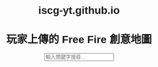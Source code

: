 <!DOCTYPE html>
<html lang="zh-TW">
<head>
    <h1>iscg-yt.github.io<h1>
    <meta charset="UTF-8">
    <meta name="viewport" content="width=device-width, initial-scale=1.0">
    <title>Free Fire 創意地圖</title>
    <style>
        body { font-family: Arial, sans-serif; text-align: center; }
        .map-card { border: 1px solid #ddd; padding: 10px; margin: 10px; display: inline-block; width: 300px; }
        .map-card img { max-width: 100%; height: auto; }
        .delete-btn { background-color: red; color: white; border: none; padding: 5px; cursor: pointer; }
    </style>
</head>
<body>
    <h1>玩家上傳的 Free Fire 創意地圖</h1>
    <!-- 搜索功能 -->
    <input type="text" id="search-box" placeholder="輸入關鍵字搜尋..." onkeyup="searchMaps()">
    <div id="maps-container"></div>
    <script>
        const apiUrl = "https://script.google.com/macros/s/AKfycbxdLOqt-in5szwmn79cFaXmRsA0tCqZzF2cWwwsRVzJV_-v9Omw2QHJ8C5HYr5j1rNySA/exec";
        async function fetchMaps() {
            const response = await fetch(apiUrl);
            const data = await response.json();
            displayMaps(data);
        }
        function displayMaps(data) {
            let container = document.getElementById("maps-container");
            container.innerHTML = "";
            data.forEach(item => {
                let mapCard = document.createElement("div");
                mapCard.className = "map-card";
                mapCard.innerHTML = `
                    <h3>${item.map_name}</h3>
                    <p><b>作者：</b>${item.name}</p>
                    <p><b>簡介：</b>${item.description}</p>
                    <p><b>地圖代碼：</b>${item.code}</p>
                    <img src="${item.image}" alt="地圖圖片">
                    <br>
                    <button class="delete-btn" onclick="deleteMap('${item.id}')">刪除</button>
                `;
                container.appendChild(mapCard);
            });
        }
        function searchMaps() {
            let searchText = document.getElementById("search-box").value.toLowerCase();
            let cards = document.getElementsByClassName("map-card");
            Array.from(cards).forEach(card => {
                let text = card.innerText.toLowerCase();
                card.style.display = text.includes(searchText) ? "block" : "none";
            });
        }
        async function deleteMap(id) {
            let password = prompt("請輸入管理者密碼刪除內容:");
            if (password !== "your_admin_password") {
                alert("密碼錯誤，無法刪除！");
                return;
            }
            await fetch(apiUrl + `?delete=${id}`, { method: "GET" });
            alert("已刪除！");
            fetchMaps(); // 重新載入資料
        }
        fetchMaps(); // 載入地圖資料
    </script>
</body>
</html>
